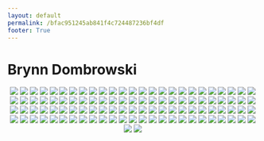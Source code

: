 ```yaml
---
layout: default
permalink: /bfac951245ab841f4c724487236bf4df
footer: True
---
```


# Brynn Dombrowski
<p style="text-align:center;">
<img src="https://image-aws-us-west-2.vsco.co/305b48/108952377/5cc53065b9e2e11585f7eb37/vsco5cc5306707bdf.jpg">
<img src="https://image-aws-us-west-2.vsco.co/305b48/108952377/5cc5309ab9e2e11585f7eb38/vsco5cc5309b7db1f.jpg">
<img src="https://image-aws-us-west-2.vsco.co/305b48/108952377/5d0873243370bf557871f597/vsco5d0873267fce0.jpg">
<img src="https://image-aws-us-west-2.vsco.co/305b48/108952377/5d14f4746a1bbd0aa0e00e0a/vsco5d14f481e49c9.jpg">
<img src="https://image-aws-us-west-2.vsco.co/305b48/108952377/5d1ce7d367fdb714052dd304/vsco5d1ce7d84240a.jpg">
<img src="https://image-aws-us-west-2.vsco.co/305b48/108952377/5d1ce84467fdb714052dd305/vsco5d1ce849de43c.jpg">
<img src="https://image-aws-us-west-2.vsco.co/305b48/108952377/5d2fc551b28a1e6b2eb7fc2e/vsco5d2fc553a0500.jpg">
<img src="https://image-aws-us-west-2.vsco.co/305b48/108952377/5d2fc603b28a1e6b2eb7fc30/vsco5d2fc605a2f17.jpg">
<img src="https://image-aws-us-west-2.vsco.co/4eb135/69779124/5d4650564e1d1a3302948199/vsco5d4650587e6a1.jpg">
<img src="https://image-aws-us-west-2.vsco.co/305b48/108952377/5d59672ee32c851830446cd8/vsco5d59672fc56f7.jpg">
<img src="https://image-aws-us-west-2.vsco.co/305b48/108952377/5d596862cf29d418768162e8/vsco5d5968691e532.jpg">
<img src="https://image-aws-us-west-2.vsco.co/4eb135/69779124/5d716e526bf90142196af752/vsco5d716e5474e63.jpg">
<img src="https://image-aws-us-west-2.vsco.co/4eb135/69779124/5d8996b1706e04742081f580/vsco5d8996b2e10ff.jpg">
<img src="https://image-aws-us-west-2.vsco.co/4eb135/69779124/5d8c42754e3f5f231150950a/vsco5d8c4276b1c3b.jpg">
<img src="https://image-aws-us-west-2.vsco.co/4eb135/69779124/5e115d0a103de24538b580aa/vsco5e115d0c209ad.jpg">
<img src="https://image-aws-us-west-2.vsco.co/4eb135/69779124/5e2e30143fad3a2a0cbbf578/vsco5e2e30160c4cc.jpg">
<img src="https://image-aws-us-west-2.vsco.co/305b48/108952377/5e38f44013c62b6d1f3908cd/vsco5e38f441184a1.jpg">
<img src="https://image-aws-us-west-2.vsco.co/305b48/108952377/5e4b452c117caa1f7fa37572/vsco5e4b452e1772c.jpg">
<img src="https://image-aws-us-west-2.vsco.co/305b48/108952377/5e573bbc07e4123167b015bd/vsco5e573bbd9451f.jpg">
<img src="https://image-aws-us-west-2.vsco.co/305b48/108952377/5e67c79c2f03626fe7f0842a/vsco5e67c79d75b2b.jpg">
<img src="https://image-aws-us-west-2.vsco.co/305b48/108952377/5e6bdfe2b655227cf52cf386/vsco5e6bdfe2c166f.jpg">
<img src="https://image-aws-us-west-2.vsco.co/305b48/108952377/5e6d0dc2fc6ba249eac034e2/vsco5e6d0dc34f6c9.jpg">
<img src="https://image-aws-us-west-2.vsco.co/4eb135/69779124/5e803bf0083adf3431f797cc/vsco5e803bf20479a.jpg">
<img src="https://image-aws-us-west-2.vsco.co/305b48/108952377/5e8a79fa933c4e5592c14fca/vsco5e8a79fbe4fa1.jpg">
<img src="https://image-aws-us-west-2.vsco.co/305b48/108952377/5e8c1af551fb3d40e79e8dea/vsco5e8c1af64929e.jpg">
<img src="https://image-aws-us-west-2.vsco.co/305b48/108952377/5e920e178238db468c964c35/vsco5e920e1876356.jpg">
<img src="https://image-aws-us-west-2.vsco.co/305b48/108952377/5e93b58fcbef7433cb607992/vsco5e93b59072909.jpg">
<img src="https://image-aws-us-west-2.vsco.co/4eb135/69779124/5e94244ac8a6da4f2dde8f23/vsco5e94244ce7210.jpg">
<img src="https://image-aws-us-west-2.vsco.co/4eb135/69779124/5ea0a60dcbdced0418c96dc9/vsco5ea0a60e79601.jpg">
<img src="https://image-aws-us-west-2.vsco.co/4eb135/69779124/5ea0a612cbdced0418c96dca/vsco5ea0a6147916f.jpg">
<img src="https://image-aws-us-west-2.vsco.co/4eb135/69779124/5ea0a62dcbdced0418c96dcc/vsco5ea0a62f2da5c.jpg">
<img src="https://image-aws-us-west-2.vsco.co/4eb135/69779124/5ea133c3be774d291417e989/vsco5ea133c462b45.jpg">
<img src="https://image-aws-us-west-2.vsco.co/4eb135/69779124/5ea13dc44dfdd32b23de96ef/vsco5ea13dc58c75a.jpg">
<img src="https://image-aws-us-west-2.vsco.co/4eb135/69779124/5ea2a419d995c30718d695b4/vsco5ea2a41a89e56.jpg">
<img src="https://image-aws-us-west-2.vsco.co/305b48/108952377/5ea373ddb5e20b3dcfe8df65/vsco5ea373de7f22e.jpg">
<img src="https://image-aws-us-west-2.vsco.co/305b48/108952377/5ea4d69417bf03189c20fc35/vsco5ea4d6ad41bb5.jpg">
<img src="https://image-aws-us-west-2.vsco.co/305b48/108952377/5eab88e8e667a94f44adcf2c/vsco5eab88e99c675.jpg">
<img src="https://image-aws-us-west-2.vsco.co/305b48/108952377/5eab88f2e667a94f44adcf2d/vsco5eab88f3127b6.jpg">
<img src="https://image-aws-us-west-2.vsco.co/305b48/108952377/5eaba8d1e561d8579451e5d2/vsco5eaba8d23133c.jpg">
<img src="https://image-aws-us-west-2.vsco.co/305b48/108952377/5eae4df858058105d99745bc/vsco5eae4df998e16.jpg">
<img src="https://image-aws-us-west-2.vsco.co/4eb135/69779124/5eb9f18fdf13a20116b10a92/vsco5eb9f1912aee7.jpg">
<img src="https://image-aws-us-west-2.vsco.co/4eb135/69779124/5eb9f27edf13a20116b10a95/vsco5eb9f27ff2a6d.jpg">
<img src="https://image-aws-us-west-2.vsco.co/4eb135/69779124/5eb9f289df13a20116b10a96/vsco5eb9f28b69e7a.jpg">
<img src="https://image-aws-us-west-2.vsco.co/4eb135/69779124/5eb9f380df13a20116b10a9c/vsco5eb9f3819b00a.jpg">
<img src="https://image-aws-us-west-2.vsco.co/305b48/108952377/5eba04ed319499066fe74d02/vsco5eba04ee289a1.jpg">
<img src="https://image-aws-us-west-2.vsco.co/4eb135/69779124/5eba072955452c0708532fe4/vsco5eba072b1935f.jpg">
<img src="https://image-aws-us-west-2.vsco.co/4eb135/69779124/5ebccfca5d07ee3d2bc4de26/vsco5ebccfcb0c170.jpg">
<img src="https://image-aws-us-west-2.vsco.co/305b48/108952377/5ebf7f714f04486e4fd6a144/vsco5ebf7f728e9d2.jpg">
<img src="https://image-aws-us-west-2.vsco.co/4eb135/69779124/5ec331d929cefd6033525128/vsco5ec331dacd25d.jpg">
<img src="https://image-aws-us-west-2.vsco.co/305b48/108952377/5ecdf247ad15d6229b8e012a/vsco5ecdf2483e3a8.jpg">
<img src="https://image-aws-us-west-2.vsco.co/4eb135/69779124/5ed4301fdc73a33c33c3c0e9/vsco5ed430201e157.jpg">
<img src="https://image-aws-us-west-2.vsco.co/305b48/108952377/5ed4ab7ed50d475cbdc9f62b/vsco5ed4ab7fb31ef.jpg">
<img src="https://image-aws-us-west-2.vsco.co/4eb135/69779124/5edaceb9a1bb2e6f04093d29/vsco5edacebee1194.jpg">
<img src="https://image-aws-us-west-2.vsco.co/4eb135/69779124/5edacee4a1bb2e6f04093d2a/vsco5edaceee07ea0.jpg">
<img src="https://image-aws-us-west-2.vsco.co/4eb135/69779124/5edaceefa1bb2e6f04093d2b/vsco5edacf5c60d66.jpg">
<img src="https://image-aws-us-west-2.vsco.co/4eb135/69779124/5edacf5ea1bb2e6f04093d2c/vsco5edacf6b63fd4.jpg">
<img src="https://image-aws-us-west-2.vsco.co/4eb135/69779124/5edacfcea1bb2e6f04093d2d/vsco5edacfd67964e.jpg">
<img src="https://image-aws-us-west-2.vsco.co/4eb135/69779124/5edacfefa1bb2e6f04093d2e/vsco5edacffd461ea.jpg">
<img src="https://image-aws-us-west-2.vsco.co/4eb135/69779124/5edc1011befca24113235b6b/vsco5edc1061ecb99.jpg">
<img src="https://image-aws-us-west-2.vsco.co/305b48/108952377/5edc5c1b4421235534ce3260/vsco5edc5c513777a.jpg">
<img src="https://image-aws-us-west-2.vsco.co/4eb135/69779124/5edd65ae2ab33e19156dcf36/vsco5edd65aeef93b.jpg">
<img src="https://image-aws-us-west-2.vsco.co/305b48/108952377/5eddc6185082f83161fdcfb4/vsco5eddc63598f51.jpg">
<img src="https://image-aws-us-west-2.vsco.co/4eb135/69779124/5ee48fddd626a16f36ef996e/vsco5ee48fdf55180.jpg">
<img src="https://image-aws-us-west-2.vsco.co/4eb135/69779124/5ee5dee4687b8c450b0035bf/vsco5ee5deef62435.jpg">
<img src="https://image-aws-us-west-2.vsco.co/4eb135/69779124/5ee5df13687b8c450b0035c0/vsco5ee5df195c06c.jpg">
<img src="https://image-aws-us-west-2.vsco.co/305b48/108952377/5ee875e0cdf5926f0fa67069/vsco5ee875e1f0cb7.jpg">
<img src="https://image-aws-us-west-2.vsco.co/305b48/108952377/5eebc21d9a2e1548040ad7be/vsco5eebc21e30c74.jpg">
<img src="https://image-aws-us-west-2.vsco.co/305b48/108952377/5ef8c562a4d5661eaf4e3ed7/vsco5ef8c5731c664.jpg">
<img src="https://image-aws-us-west-2.vsco.co/305b48/108952377/5efe2d05fcd33d012127b0c4/vsco5efe2d05a9029.jpg">
<img src="https://image-aws-us-west-2.vsco.co/305b48/108952377/5efead379a261e22e325e9be/vsco5efead38e8ffb.jpg">
<img src="https://image-aws-us-west-2.vsco.co/305b48/108952377/5efead509a261e22e325e9bf/vsco5efead50e62ef.jpg">
<img src="https://image-aws-us-west-2.vsco.co/305b48/108952377/5effc7f33e53a06a05081889/vsco5effc7f3abb29.jpg">
<img src="https://image-aws-us-west-2.vsco.co/305b48/108952377/5f013926841e4f4982d90b12/vsco5f0139268e536.jpg">
<img src="https://image-aws-us-west-2.vsco.co/305b48/108952377/5f02b72bc898472bebc9ae5d/vsco5f02b72c8abf9.jpg">
<img src="https://image-aws-us-west-2.vsco.co/305b48/108952377/5f080d828c02af09b42fdcba/vsco5f080d8330067.jpg">
<img src="https://image-aws-us-west-2.vsco.co/4eb135/69779124/5f0acd49a006273e30246cfa/vsco5f0acd49f2dbb.jpg">
<img src="https://image-aws-us-west-2.vsco.co/305b48/108952377/5f14a031bb2121437ee2c062/vsco5f14a0324d27d.jpg">
<img src="https://image-aws-us-west-2.vsco.co/305b48/108952377/5f211ce52d2ff07673f3e22f/vsco5f211ce64959c.jpg">
<img src="https://image-aws-us-west-2.vsco.co/4eb135/69779124/5f23553c09887f082c4a1055/vsco5f23553cd1063.jpg">
<img src="https://image-aws-us-west-2.vsco.co/305b48/108952377/5f2a501b9a5eb852eb793e72/vsco5f2a50332e18e.jpg">
<img src="https://image-aws-us-west-2.vsco.co/305b48/108952377/5f2b9f302039e028c146a9db/vsco5f2b9f927f534.jpg">
<img src="https://image-aws-us-west-2.vsco.co/4eb135/69779124/5f2e5a21142f185c2dbaf391/vsco5f2e5a236145d.jpg">
<img src="https://image-aws-us-west-2.vsco.co/4eb135/69779124/5f2e5a3c142f185c2dbaf392/vsco5f2e5a3d0325f.jpg">
<img src="https://image-aws-us-west-2.vsco.co/4eb135/69779124/5f33101dbf10671133bd5f3e/vsco5f33101e6ab6d.jpg">
<img src="https://image-aws-us-west-2.vsco.co/305b48/108952377/5f3a13022519b65d85fdc2a1/vsco5f3a1302df8bc.jpg">
<img src="https://image-aws-us-west-2.vsco.co/305b48/108952377/5f3cb996b357bc0babe672a9/vsco5f3cb996a7bb0.jpg">
<img src="https://image-aws-us-west-2.vsco.co/305b48/108952377/5f3ed403cf41d11551e5d1f7/vsco5f3ed4040b003.jpg">
<img src="https://image-aws-us-west-2.vsco.co/4eb135/69779124/5f3ed4e6e4780b16210970e7/vsco5f3ed4e731f4f.jpg">
<img src="https://image-aws-us-west-2.vsco.co/4eb135/69779124/5f4b7434cc32ba5201622ccb/vsco5f4b7434b0bf3.jpg">
<img src="https://image-aws-us-west-2.vsco.co/305b48/108952377/5f4c947a7706a81c151c0ec9/vsco5f4c947af3114.jpg">
<img src="https://image-aws-us-west-2.vsco.co/305b48/108952377/5f4f3fcd9ddce54be58f436c/vsco5f4f3fce2c54d.jpg">
<img src="https://image-aws-us-west-2.vsco.co/305b48/108952377/5f5437bbe20617126c6cab08/vsco5f5437bbe33ff.jpg">
<img src="https://image-aws-us-west-2.vsco.co/305b48/108952377/5f5437d4e20617126c6cab09/vsco5f5437d52f293.jpg">
<img src="https://image-aws-us-west-2.vsco.co/305b48/108952377/5f586387f864ee235cf54466/vsco5f58638863e79.jpg">
<img src="https://image-aws-us-west-2.vsco.co/4eb135/69779124/5f5beefba6d1a60c2b1d4ee0/vsco5f5beefc56e1e.jpg">
<img src="https://image-aws-us-west-2.vsco.co/4eb135/69779124/5f5c7a3abfa65c301954f79a/vsco5f5c7a3aa639f.jpg">
<img src="https://image-aws-us-west-2.vsco.co/305b48/108952377/5f5dc66eac908e054bb247b8/vsco5f5dc66ebed0e.jpg">
<img src="https://image-aws-us-west-2.vsco.co/4eb135/69779124/5f5f975604c0c87c28830c61/vsco5f5f9757b4bfb.jpg">
<img src="https://image-aws-us-west-2.vsco.co/305b48/108952377/5f64fa303d96655ef7d623a8/vsco5f64fa31473a1.jpg">
<img src="https://image-aws-us-west-2.vsco.co/305b48/108952377/5f64fa993d96655ef7d623a9/vsco5f64fa9a1471c.jpg">
<img src="https://image-aws-us-west-2.vsco.co/4eb135/69779124/5f65c32f9773f11119d860e1/vsco5f65c32ff2726.jpg">
<img src="https://image-aws-us-west-2.vsco.co/305b48/108952377/5f6a9c0781c02950bc51f3c5/vsco5f6a9c0878cbc.jpg">
</p>